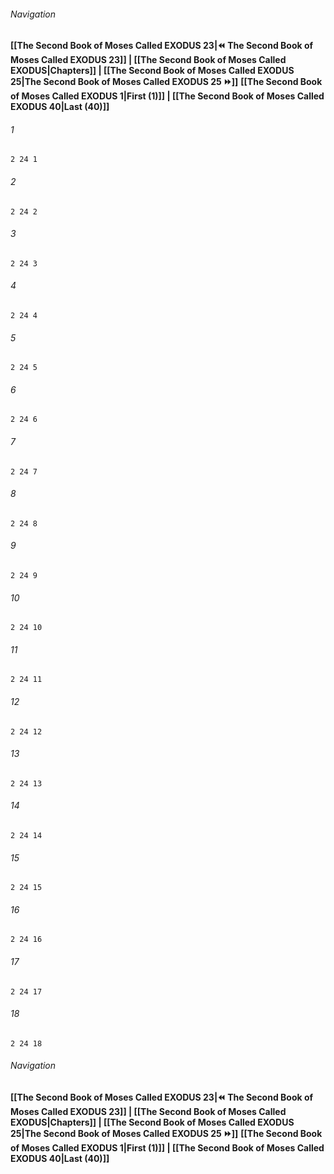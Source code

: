 
###### Navigation
**[[The Second Book of Moses Called EXODUS 23|⏪ The Second Book of Moses Called EXODUS 23]] | [[The Second Book of Moses Called EXODUS|Chapters]] | [[The Second Book of Moses Called EXODUS 25|The Second Book of Moses Called EXODUS 25 ⏩]]**
**[[The Second Book of Moses Called EXODUS 1|First (1)]] | [[The Second Book of Moses Called EXODUS 40|Last (40)]]**

###### 1
``` verse
2 24 1 
```
###### 2
``` verse
2 24 2 
```
###### 3
``` verse
2 24 3 
```
###### 4
``` verse
2 24 4 
```
###### 5
``` verse
2 24 5 
```
###### 6
``` verse
2 24 6 
```
###### 7
``` verse
2 24 7 
```
###### 8
``` verse
2 24 8 
```
###### 9
``` verse
2 24 9 
```
###### 10
``` verse
2 24 10 
```
###### 11
``` verse
2 24 11 
```
###### 12
``` verse
2 24 12 
```
###### 13
``` verse
2 24 13 
```
###### 14
``` verse
2 24 14 
```
###### 15
``` verse
2 24 15 
```
###### 16
``` verse
2 24 16 
```
###### 17
``` verse
2 24 17 
```
###### 18
``` verse
2 24 18 
```

###### Navigation
**[[The Second Book of Moses Called EXODUS 23|⏪ The Second Book of Moses Called EXODUS 23]] | [[The Second Book of Moses Called EXODUS|Chapters]] | [[The Second Book of Moses Called EXODUS 25|The Second Book of Moses Called EXODUS 25 ⏩]]**
**[[The Second Book of Moses Called EXODUS 1|First (1)]] | [[The Second Book of Moses Called EXODUS 40|Last (40)]]**

